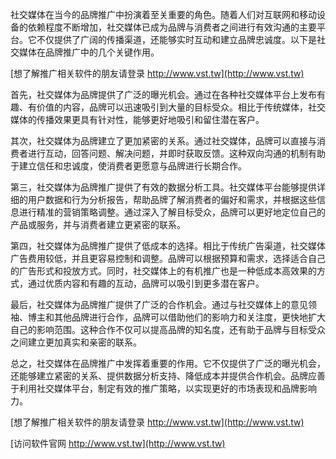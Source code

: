 社交媒体在当今的品牌推广中扮演着至关重要的角色。随着人们对互联网和移动设备的依赖程度不断增加，社交媒体已成为品牌与消费者之间进行有效沟通的主要平台。它不仅提供了广阔的传播渠道，还能够实时互动和建立品牌忠诚度。以下是社交媒体在品牌推广中的几个关键作用。

[想了解推广相关软件的朋友请登录 http://www.vst.tw](http://www.vst.tw)

首先，社交媒体为品牌提供了广泛的曝光机会。通过在各种社交媒体平台上发布有趣、有价值的内容，品牌可以迅速吸引到大量的目标受众。相比于传统媒体，社交媒体的传播效果更具有针对性，能够更好地吸引和留住潜在客户。

其次，社交媒体为品牌建立了更加紧密的关系。通过社交媒体，品牌可以直接与消费者进行互动，回答问题、解决问题，并即时获取反馈。这种双向沟通的机制有助于建立信任和忠诚度，使消费者更愿意与品牌进行长期合作。

第三，社交媒体为品牌推广提供了有效的数据分析工具。社交媒体平台能够提供详细的用户数据和行为分析报告，帮助品牌了解消费者的偏好和需求，并根据这些信息进行精准的营销策略调整。通过深入了解目标受众，品牌可以更好地定位自己的产品或服务，并与消费者建立更紧密的联系。

第四，社交媒体为品牌推广提供了低成本的选择。相比于传统广告渠道，社交媒体广告费用较低，并且更容易控制和调整。品牌可以根据预算和需求，选择适合自己的广告形式和投放方式。同时，社交媒体上的有机推广也是一种低成本高效果的方式，通过优质内容和有趣的互动，品牌可以吸引到更多潜在客户。

最后，社交媒体为品牌推广提供了广泛的合作机会。通过与社交媒体上的意见领袖、博主和其他品牌进行合作，品牌可以借助他们的影响力和关注度，更快地扩大自己的影响范围。这种合作不仅可以提高品牌的知名度，还有助于品牌与目标受众之间建立更加真实和亲密的联系。

总之，社交媒体在品牌推广中发挥着重要的作用。它不仅提供了广泛的曝光机会，还能够建立紧密的关系、提供数据分析支持、降低成本并提供合作机会。品牌应善于利用社交媒体平台，制定有效的推广策略，以实现更好的市场表现和品牌影响力。

[想了解推广相关软件的朋友请登录 http://www.vst.tw](http://www.vst.tw)


[访问软件官网 http://www.vst.tw](http://www.vst.tw)
